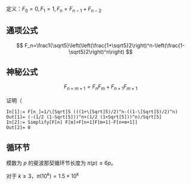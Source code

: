 
定义：$F_0=0,F_1=1,F_n=F_{n-1}+F_{n-2}$

## 通项公式

$$
F_n=\frac1{\sqrt5}\left(\left(\frac{1+\sqrt5}2\right)^n-\left(\frac{1-\sqrt5}2\right)^n\right)
$$

## 神秘公式

$$
F_{n+m+1}=F_n F_m+F_{n+1}F_{m+1}
$$

证明（

```
In[1]:= F[n_]=1/\[Sqrt]5 (((1+\[Sqrt]5)/2)^n-((1-\[Sqrt]5)/2)^n)
Out[1]= (-(1/2 (1-Sqrt[5]))^n+(1/2 (1+Sqrt[5]))^n)/Sqrt[5]
In[2]:= Simplify[F[n] F[m]+F[n+1]F[m+1]-F[n+m+1]]
Out[2]= 0
```

## 循环节

模数为 $p$ 的斐波那契循环节长度为 $\pi(p)\le 6p$。

对于 $k\ge 3$，$\pi(10^k)=1.5\times 10^k$